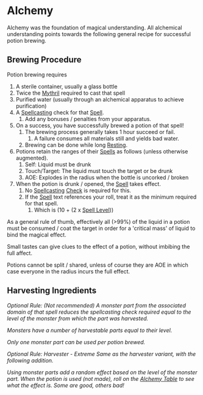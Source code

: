 # Alchemy

Alchemy was the foundation of magical understanding. All alchemical understanding points towards the following general recipe for successful potion brewing.
## Brewing Procedure
Potion brewing requires 
1. A sterile container, usually a glass bottle
2. Twice the [Mythril](../Mythril.md) required to cast that spell
3. Purified water (usually through an alchemical apparatus to achieve purification) 
4. A [Spellcasting](../Spellcasting.md) check for that [Spell](../Spells.md). 
	1. Add any bonuses / penalties from your apparatus.
5. On a success, you have successfully brewed a potion of that spell! 
	1. The brewing process generally takes 1 hour succeed or fail. 
		1. A failure consumes all materials still and yields bad water.
	2. Brewing can be done while long [Resting](../../Game%20Procedures/Resting.md).
6. Potions retain the ranges of their [Spells](../Spells.md) as follows (unless otherwise augmented). 
	1. Self: Liquid must be drunk
	2. Touch/Target: The liquid must touch the target or be drunk
	3. AOE: Explodes in the radius when the bottle is uncorked / broken
7. When the potion is drunk / opened, the [Spell](../Spells.md) takes effect. 
	1. No [Spellcasting](../Spellcasting.md) [Check](../../Game%20Procedures/Check.md) is required for this.
	2. If the [Spell](../Spells.md) text references your roll, treat it as the minimum required for that spell.
		1. Which is (10 + (2 x [Spell Level](../Spell%20Level.md)))


As a general rule of thumb, effectively all (>99%) of the liquid in a potion must be consumed / coat the target in order for a 'critical mass' of liquid to bind the magical effect. 

Small tastes can give clues to the effect of a potion, without imbibing the full affect. 

Potions cannot be split / shared, unless of course they are AOE in which case everyone in the radius incurs the full effect. 

## Harvesting Ingredients
*Optional Rule: (Not recommended)*
*A monster part from the associated domain of that spell reduces the spellcasting check required equal to the level of the monster from which the part was harvested.* 

*Monsters have a number of harvestable parts equal to their level.*

*Only one monster part can be used per potion brewed.*

*Optional Rule: Harvester - Extreme*
*Same as the harvester variant, with the following addition.*

*Using monster parts add a random effect based on the level of the monster part. When the potion is used (not made), roll on the [Alchemy Table](Alchemy%20Table.md) to see what the effect is. Some are good, others bad!*